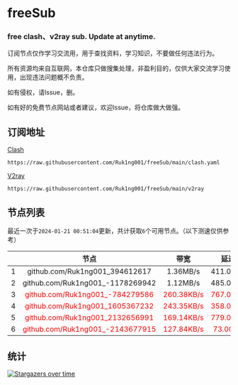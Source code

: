 # freeSub
### free clash、v2ray sub. Update at anytime.

订阅节点仅作学习交流用，用于查找资料，学习知识，不要做任何违法行为。

所有资源均来自互联网，本仓库只做搜集处理，非盈利目的，仅供大家交流学习使用，出现违法问题概不负责。

如有侵权，请Issue，删。

如有好的免费节点网站或者建议，欢迎Issue，将仓库做大做强。

## 订阅地址
[Clash](https://raw.githubusercontent.com/Ruk1ng001/freeSub/main/clash.yaml)
```
https://raw.githubusercontent.com/Ruk1ng001/freeSub/main/clash.yaml
```
[V2ray](https://raw.githubusercontent.com/Ruk1ng001/freeSub/main/v2ray)
```
https://raw.githubusercontent.com/Ruk1ng001/freeSub/main/v2ray
```

## 节点列表

最近一次于`2024-01-21 00:51:04`更新，共计获取`6`个可用节点。（以下测速仅供参考）

|  | 节点 | 带宽 | 延迟 |
|:-:|:--:|:--:|:--:|
 | 1 | github.com/Ruk1ng001_394612617 | 1.36MB/s | 411.00ms |
 | 2 | github.com/Ruk1ng001_-1178269942 | 1.12MB/s | 485.00ms |
 | 3 | <font color=red>github.com/Ruk1ng001_-784279586</font> | <font color=red>260.38KB/s</font> | <font color=red>767.00ms</font> |
 | 4 | <font color=red>github.com/Ruk1ng001_1605367232</font> | <font color=red>243.35KB/s</font> | <font color=red>358.00ms</font> |
 | 5 | <font color=red>github.com/Ruk1ng001_2132656991</font> | <font color=red>169.14KB/s</font> | <font color=red>779.00ms</font> |
 | 6 | <font color=red>github.com/Ruk1ng001_-2143677915</font> | <font color=red>127.84KB/s</font> | <font color=red>73.00ms</font> |


## 统计

[![Stargazers over time](https://starchart.cc/Ruk1ng001/freeSub.svg)](https://starchart.cc/Ruk1ng001/freeSub)